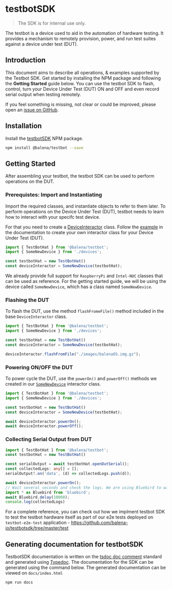 # testbotSDK

> The SDK is for internal use only.

The testbot is a device used to aid in the automation of hardware testing. It provides a mechanism to remotely provision, power, and run test suites against a device under test (DUT).

## Introduction

This document aims to describe all operations, & examples supported by the Testbot SDK. Get started by installing the NPM package and following the **Getting Started** guide below. You can use the testbot SDK to flash, control, turn your Device Under Test (DUT) ON and OFF and even record serial output when testing remotely.

If you feel something is missing, not clear or could be improved, please open an [issue on GitHub](https://github.com/balena-io/testbotsdk/issues/new).


## Installation

Install the [testbotSDK](https://www.npmjs.com/package/@balena/testbot) NPM package.

```bash
npm install @balena/testbot --save
```

## Getting Started

After assembling your testbot, the testbot SDK can be used to perform operations on the DUT.

### Prerequistes: Import and Instantiating

Import the required classes, and instantiate objects to refer to them later. To perform operations on the Device Under Test (DUT), testbot needs to learn how to interact with your specifc test device.

For that you need to create a [DeviceInteractor](./classes/_devices_.deviceinteractor.html) class. Follow the [example](https://github.com/balena-io/testbotsdk/blob/master/lib/devices.ts) in the documentation to create your own interactor class for your Device Under Test (DUT).

```ts
import { TestBotHat } from '@balena/testbot';
import { SomeNewDevice } from './devices';

const testbotHat = new TestBotHat()
const deviceInteractor = SomeNewDevice(testbotHat);
```

We already provide full support for `RaspberryPi` and `Intel-NUC` classes that can be used as reference. For the getting started guide, we will be using the device called `SomeNewDevice`, which has a class named `SomeNewDevice`.

### Flashing the DUT

To flash the DUT, use the method `flashFromeFile()` method included in the base `DeviceInteractor` class.

```ts
import { TestBotHat } from '@balena/testbot';
import { SomeNewDevice } from './devices';

const testbotHat = new TestBotHat()
const deviceInteractor = SomeNewDevice(testbotHat);

deviceInteractor.flashFromFile("./images/balenaOS.img.gz");
```

### Powering ON/OFF the DUT

To power cycle the DUT, use the `powerOn()` and `powerOff()` methods we created in our [`SomeNewDevice`](https://github.com/balena-io/testbotsdk/blob/master/lib/devices.ts) interactor class.

```ts
import { TestBotHat } from '@balena/testbot';
import { SomeNewDevice } from './devices';

const testbotHat = new TestBotHat()
const deviceInteractor = SomeNewDevice(testbotHat);

await deviceInteractor.powerOn();
await deviceInteractor.powerOff();
```

### Collecting Serial Output from DUT

```ts
import { TestBotHat } from '@balena/testbot';
const testbotHat = new TestBotHat()

const serialOutput = await testbotHat.openDutSerial();
const collectedLogs: any[] = [];
serialOutput?.on('data', (d) => collectedLogs.push(d));

await deviceInteractor.powerOn();
// Wait several seconds and check the logs. We are using Bluebird to wait.
import * as Bluebird from 'bluebird';
await Bluebird.delay(10000);
console.log(collectedLogs)
```

For a complete reference, you can check out how we implment testbot SDK to test the testbot hardware itself as part of our e2e tests deployed on `testbot-e2e-test` application - https://github.com/balena-io/testbotsdk/tree/master/test


## Generating documentation for testbotSDK

TestbotSDK documentation is written on the [tsdoc doc comment](https://github.com/microsoft/tsdoc) standard and generated using [Typedoc](https://typedoc.org/). The documentation for the SDK can be generated using the command below. The generated documentation can be viewed on `docs/index.html`

```bash
npm run docs
```
